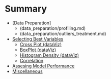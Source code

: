 # Summary

* [Data Preparation]
    * (data_preparation/profiling.md)
    * (data_preparation/outliers_treatment.md)
* [Selecting Best Variables](selecting_best_variables/introduction.md)
    * [Cross Plot (dataViz)](selecting_best_variables/cross_plot.md)
    * [BoxPlot (dataViz)](selecting_best_variables/plotar_boxplot.md)
    * [Histogram Density (dataViz)](selecting_best_variables/plotar_histdens.md)
    * [Correlation](selecting_best_variables/correlation.md)
* [Assesing Model Performance](model_performance/model_performance.md)
* [Miscellaneous](Miscellaneous/miscellaneous.md)
